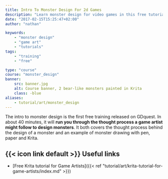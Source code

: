 ```yaml
---
title: Intro To Monster Design For 2d Games
description: "Learn monster design for video games in this free tutorial series! We'll use Mario and Final Fantasy XIV as references."
date: "2017-02-15T15:25:47+02:00"
author: "nathan"

keywords: 
    - "monster design"
    - "game art"
    - "tutorials"
tags: 
    - "training"
    - "free"

type: "course"
course: "monster_design"
banner:
    src: banner.jpg
    alt: Course banner, 2 bear-like monsters painted in Krita
    class: -blue
aliases:
    - tutorial/art/monster_design
---
```


The intro to monster design is the first free training released on GDquest. In about 40 minutes, it will **run you through the thought process a game artist might follow to design monsters**. It both covers the thought process behind the design of a monster and an example of monster drawing with pen, paper and Krita.

## {{< icon link default >}} Useful links

- [Free Krita tutorial for Game Artists]({{< ref "tutorial/art/krita-tutorial-for-game-artists/index.md" >}})
